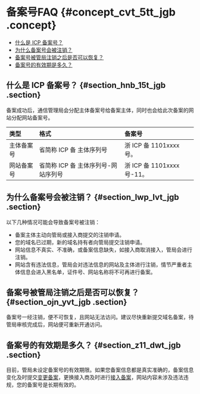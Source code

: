 # 备案号FAQ {#concept_cvt_5tt_jgb .concept}

-   [什么是 ICP 备案号？](#section_hnb_15t_jgb)
-   [为什么备案号会被注销？](#section_lwp_lvt_jgb)
-   [备案号被管局注销之后是否可以恢复？](#section_ojn_yvt_jgb)
-   [备案号的有效期是多久？](#section_z11_dwt_jgb)

## 什么是 ICP 备案号？ {#section_hnb_15t_jgb .section}

备案成功后，通信管理局会分配主体备案号给备案主体，同时也会给此次备案的网站分配网站备案号。

|类型|格式|备案号|
|:-|:-|:--|
|主体备案号|省简称 ICP 备 主体序列号|浙 ICP 备 1101xxxx号。|
|网站备案号|省简称 ICP 备 主体序列号-网站序列号|浙 ICP 备 1101xxxx号-11。|

## 为什么备案号会被注销？ {#section_lwp_lvt_jgb .section}

以下几种情况可能会导致备案号被注销：

-   备案主体主动向管局或接入商提交的注销申请。
-   您的域名已过期，新的域名持有者向管局提交注销申请。
-   网站信息不真实、不准确，或备案信息缺失，如接入商取消接入，管局会进行注销。
-   网站含有违法信息，管局会对违法信息的网站及主体进行注销，情节严重者主体信息会进入黑名单，证件号、网站名称将不可再进行备案。

## 备案号被管局注销之后是否可以恢复？ {#section_ojn_yvt_jgb .section}

备案号一经注销，便不可恢复，且网站无法访问。建议尽快重新提交域名备案，待管局审核完成后，网站便可重新开通访问。

## 备案号的有效期是多久？ {#section_z11_dwt_jgb .section}

目前，管局未设定备案号的有效期限。如果您备案信息都是真实准确的，备案信息变化及时提交[变更备案](../../../../cn.zh-CN/管理查看ICP备案信息/变更备案.md#)，更换接入商及时进行[接入备案](../../../../cn.zh-CN/ICP备案流程（PC端）/接入备案.md#)，网站内容未涉及违法违规，您的备案号是长期有效的。

